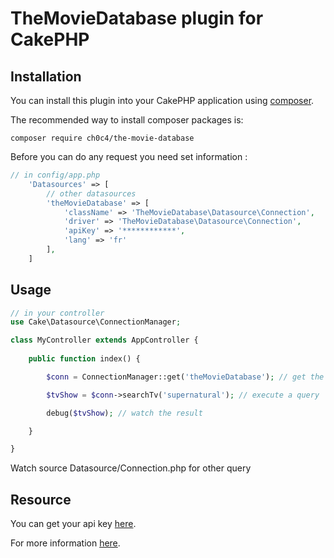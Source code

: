 # TheMovieDatabase plugin for CakePHP

## Installation

You can install this plugin into your CakePHP application using [composer](http://getcomposer.org).

The recommended way to install composer packages is:

```
composer require ch0c4/the-movie-database
```

Before you can do any request you need set information :

```php
// in config/app.php
    'Datasources' => [
        // other datasources
        'theMovieDatabase' => [
            'className' => 'TheMovieDatabase\Datasource\Connection',
            'driver' => 'TheMovieDatabase\Datasource\Connection',
            'apiKey' => '************',
            'lang' => 'fr'
        ],
    ]
```

## Usage
```php
// in your controller
use Cake\Datasource\ConnectionManager;

class MyController extends AppController {
	
	public function index() {

		$conn = ConnectionManager::get('theMovieDatabase'); // get the connection

        $tvShow = $conn->searchTv('supernatural'); // execute a query

        debug($tvShow); // watch the result

	}

}
```

Watch source Datasource/Connection.php for other query


## Resource

You can get your api key [here](https://www.themoviedb.org/documentation/api).

For more information [here](http://docs.themoviedb.apiary.io/).